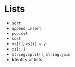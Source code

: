 # Lists

* `sort`
* `append`, `insert`
* `pop`, `del`
* `sort`
* `xs[i]`, `xs[i] = y`
* `xs[::]`
* `string.split()`, `string.join`
* Identity of lists
